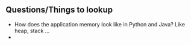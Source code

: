 ## Questions/Things to lookup
- How does the application memory look like in Python and Java? Like heap, stack ...
-
